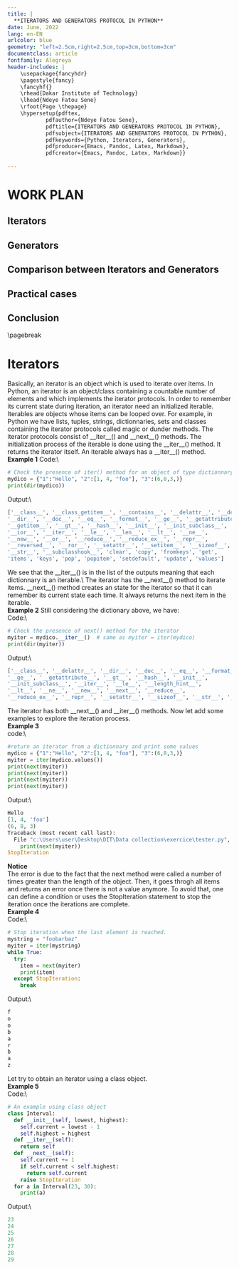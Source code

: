 ```yaml
---
title: |
  **ITERATORS AND GENERATORS PROTOCOL IN PYTHON**
date: June, 2022
lang: en-EN
urlcolor: blue
geometry: "left=2.5cm,right=2.5cm,top=3cm,bottom=3cm"
documentclass: article
fontfamily: Alegreya
header-includes: |
    \usepackage{fancyhdr}
    \pagestyle{fancy}
    \fancyhf{}
    \rhead{Dakar Institute of Technology}
    \lhead{Ndeye Fatou Sene}
    \rfoot{Page \thepage}
    \hypersetup{pdftex,
            pdfauthor={Ndeye Fatou Sene},
            pdftitle={ITERATORS AND GENERATORS PROTOCOL IN PYTHON},
            pdfsubject={ITERATORS AND GENERATORS PROTOCOL IN PYTHON},
            pdfkeywords={Python, Iterators, Generators},
            pdfproducer={Emacs, Pandoc, Latex, Markdown},
            pdfcreator={Emacs, Pandoc, Latex, Markdown}}
    
---
```

# **WORK PLAN**
## **Iterators**
## **Generators**
## **Comparison between Iterators and Generators**
## **Practical cases**
## **Conclusion** 

\pagebreak
# Iterators
Basically, an iterator is an object which is used to iterate over items. In Python, an iterator is an object/class containing a countable number of elements and which implements the iterator protocols. In order to remember its current state during iteration, an iterator need an initialized iterable. Iterables are objects whose items can be looped over. For example, in Python we have lists, tuples, strings, dictionnaries, sets and classes containing the iterator protocols called magic or dunder methods. The iterator protocols consist of \_\_iter\_\_() and \_\_next\_\_() methods. The initialization process of the iterable is done using the \_\_iter\_\_() method. It returns the iterator itself. An iterable always has a \_\_iter\_\_() method.\
**Example 1**
Code:\
```python
# Check the presence of iter() method for an object of type dictionnary
mydico = {"1":"Hello", "2":[1, 4, "foo"], "3":(6,8,3,)}
print(dir(mydico))
```
Output:\
```python
['__class__', '__class_getitem__', '__contains__', '__delattr__', '__delitem__',
'__dir__', '__doc__', '__eq__', '__format__', '__ge__', '__getattribute__',
'__getitem__', '__gt__', '__hash__', '__init__', '__init_subclass__',
'__ior__', '__iter__', '__le__', '__len__', '__lt__', '__ne__',
'__new__', '__or__', '__reduce__', '__reduce_ex__', '__repr__',
'__reversed__', '__ror__', '__setattr__', '__setitem__', '__sizeof__',
'__str__', '__subclasshook__', 'clear', 'copy', 'fromkeys', 'get',
'items', 'keys', 'pop', 'popitem', 'setdefault', 'update', 'values']
```
We see that the \_\_iter\_\_() is in the list of the outputs meaning that each dictionnary is an iterable.\ 
The iterator has the \_\_next\_\_() method to iterate items. \_\_next\_\_() method creates an state for the iterator so that it can remember its current state each time. It always returns the next item in the iterable.\
**Example 2**
Still considering the dictionary above, we have:\
Code:\
```python
# Check the presence of next() method for the iterator
myiter = mydico.__iter__()  # same as myiter = iter(mydico)  
print(dir(myiter))
```
Output:\
```python
['__class__', '__delattr__', '__dir__', '__doc__', '__eq__', '__format__',
'__ge__', '__getattribute__', '__gt__', '__hash__', '__init__', 
'__init_subclass__', '__iter__', '__le__', '__length_hint__',
'__lt__', '__ne__', '__new__', '__next__', '__reduce__', 
'__reduce_ex__', '__repr__', '__setattr__', '__sizeof__', '__str__', '__subclasshook__']
```
The iterator has both \_\_next\_\_() and \_\_iter\_\_() methods.
Now let add some examples to explore the iteration process.\
**Example 3**\
code:\
```python
#return an iterator from a dictionnary and print some values
mydico = {"1":"Hello", "2":[1, 4, "foo"], "3":(6,8,3,)}
myiter = iter(mydico.values())
print(next(myiter))
print(next(myiter))
print(next(myiter))
print(next(myiter))
```
Output:\
```python
Hello
[1, 4, 'foo']
(6, 8, 3)
Traceback (most recent call last):
  File "c:\Users\user\Desktop\DIT\Data collection\exercice\tester.py", line 6, in <module>
    print(next(myiter))
StopIteration
```
**Notice**\
The error is due to the fact that the next method were called a number of times greater than the length of the object. Then, it goes throgh all items and returns an error once there is not a value anymore. To avoid that, one can define a condition or uses the StopIteration statement to stop the iteration once the iterations are complete.\
**Example 4**\
Code:\
```python
# Stop iteration when the last element is reached.
mystring = "foobarbaz"
myiter = iter(mystring)
while True:
  try:
    item = next(myiter)
    print(item)
  except StopIteration:
    break
```
Output:\
```python
f
o
o
b
a
r
b
a
z
```
Let try to obtain an iterator using a class object.\
**Example 5**\
Code:\
```python
# An example using class object
class Interval:
  def __init__(self, lowest, highest):
    self.current = lowest - 1
    self.highest = highest
  def __iter__(self):
    return self
  def __next__(self):
    self.current += 1
    if self.current < self.highest:
      return self.current
    raise StopIteration
  for a in Interval(23, 30):
    print(a)
```
Output:\
```python
23
24
25
26
27
28
29
```





